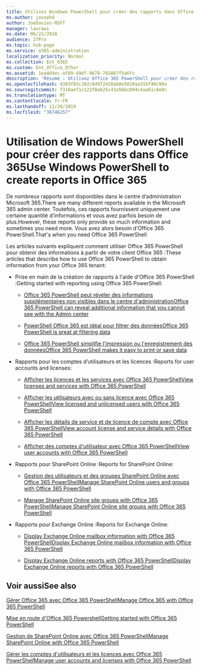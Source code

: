 ```yaml
---
title: Utilisez Windows PowerShell pour créer des rapports dans Office 365
ms.author: josephd
author: JoeDavies-MSFT
manager: laurawi
ms.date: 06/22/2018
audience: ITPro
ms.topic: hub-page
ms.service: o365-administration
localization_priority: Normal
ms.collection: Ent_O365
ms.custom: Ent_Office_Other
ms.assetid: 1ea4d4ec-af89-496f-9678-701867f5a6fc
description: 'Résumé : Utilisez Office 365 PowerShell pour créer des rapports que vous ne pouvez pas produire dans le centre d’administration Microsoft 365.'
ms.openlocfilehash: 4303f03c282c84972428ab8e5010aa316f40c90a
ms.sourcegitcommit: f316aef1c122f8eb25c43a56bc894c4aa61c8e0c
ms.translationtype: MT
ms.contentlocale: fr-FR
ms.lasthandoff: 11/20/2019
ms.locfileid: "38746257"
---
```

# <a name="use-windows-powershell-to-create-reports-in-office-365"></a><span data-ttu-id="7ba6b-103">Utilisation de Windows PowerShell pour créer des rapports dans Office 365</span><span class="sxs-lookup"><span data-stu-id="7ba6b-103">Use Windows PowerShell to create reports in Office 365</span></span>

<span data-ttu-id="7ba6b-104">De nombreux rapports sont disponibles dans le centre d’administration Microsoft 365.</span><span class="sxs-lookup"><span data-stu-id="7ba6b-104">There are many different reports available in the Microsoft 365 admin center.</span></span> <span data-ttu-id="7ba6b-105">Toutefois, ces rapports fournissent uniquement une certaine quantité d'informations et vous avez parfois besoin de plus.</span><span class="sxs-lookup"><span data-stu-id="7ba6b-105">However, these reports only provide so much information and sometimes you need more.</span></span> <span data-ttu-id="7ba6b-106">Vous avez alors besoin d'Office 365 PowerShell.</span><span class="sxs-lookup"><span data-stu-id="7ba6b-106">That's when you need Office 365 PowerShell</span></span>
  
<span data-ttu-id="7ba6b-107">Les articles suivants expliquent comment utiliser Office 365 PowerShell pour obtenir des informations à partir de votre client Office 365 :</span><span class="sxs-lookup"><span data-stu-id="7ba6b-107">These articles that describe how to use Office 365 PowerShell to obtain information from your Office 365 tenant:</span></span>
  
- <span data-ttu-id="7ba6b-108">Prise en main de la création de rapports à l'aide d'Office 365 PowerShell :</span><span class="sxs-lookup"><span data-stu-id="7ba6b-108">Getting started with reporting using Office 365 PowerShell:</span></span>
    
  - [<span data-ttu-id="7ba6b-109">Office 365 PowerShell peut révéler des informations supplémentaires non visibles dans le centre d'administration</span><span class="sxs-lookup"><span data-stu-id="7ba6b-109">Office 365 PowerShell can reveal additional information that you cannot see with the Admin center</span></span>](https://technet.microsoft.com/library/dn568034.aspx#reveal)
    
  - [<span data-ttu-id="7ba6b-110">PowerShell Office 365 est idéal pour filtrer des données</span><span class="sxs-lookup"><span data-stu-id="7ba6b-110">Office 365 PowerShell is great at filtering data</span></span>](https://technet.microsoft.com/library/dn568034.aspx#filter)
    
  - [<span data-ttu-id="7ba6b-111">Office 365 PowerShell simplifie l'impression ou l'enregistrement des données</span><span class="sxs-lookup"><span data-stu-id="7ba6b-111">Office 365 PowerShell makes it easy to print or save data</span></span>](https://technet.microsoft.com/library/dn568034.aspx#printsave)
    
- <span data-ttu-id="7ba6b-112">Rapports pour les comptes d’utilisateurs et les licences :</span><span class="sxs-lookup"><span data-stu-id="7ba6b-112">Reports for user accounts and licenses:</span></span>
    
  - [<span data-ttu-id="7ba6b-113">Afficher les licences et les services avec Office 365 PowerShell</span><span class="sxs-lookup"><span data-stu-id="7ba6b-113">View licenses and services with Office 365 PowerShell</span></span>](view-licenses-and-services-with-office-365-powershell.md)
    
  - [<span data-ttu-id="7ba6b-114">Afficher les utilisateurs avec ou sans licence avec Office 365 PowerShell</span><span class="sxs-lookup"><span data-stu-id="7ba6b-114">View licensed and unlicensed users with Office 365 PowerShell</span></span>](view-licensed-and-unlicensed-users-with-office-365-powershell.md)
    
  - [<span data-ttu-id="7ba6b-115">Afficher les détails de service et de licence de compte avec Office 365 PowerShell</span><span class="sxs-lookup"><span data-stu-id="7ba6b-115">View account license and service details with Office 365 PowerShell</span></span>](view-account-license-and-service-details-with-office-365-powershell.md)
    
  - [<span data-ttu-id="7ba6b-116">Afficher des comptes d'utilisateur avec Office 365 PowerShell</span><span class="sxs-lookup"><span data-stu-id="7ba6b-116">View user accounts with Office 365 PowerShell</span></span>](view-user-accounts-with-office-365-powershell.md)
    
- <span data-ttu-id="7ba6b-117">Rapports pour SharePoint Online :</span><span class="sxs-lookup"><span data-stu-id="7ba6b-117">Reports for SharePoint Online:</span></span>
    
  - [<span data-ttu-id="7ba6b-118">Gestion des utilisateurs et des groupes SharePoint Online avec Office 365 PowerShell</span><span class="sxs-lookup"><span data-stu-id="7ba6b-118">Manage SharePoint Online users and groups with Office 365 PowerShell</span></span>](https://technet.microsoft.com/library/9680af2e-a965-4e62-92ee-da72105c7800.aspx)
    
  - [<span data-ttu-id="7ba6b-119">Manage SharePoint Online site groups with Office 365 PowerShell</span><span class="sxs-lookup"><span data-stu-id="7ba6b-119">Manage SharePoint Online site groups with Office 365 PowerShell</span></span>](https://technet.microsoft.com/library/122f4099-c78d-4cce-bab0-4343b04596ae.aspx)
    
- <span data-ttu-id="7ba6b-120">Rapports pour Exchange Online :</span><span class="sxs-lookup"><span data-stu-id="7ba6b-120">Reports for Exchange Online:</span></span>
    
  - [<span data-ttu-id="7ba6b-121">Display Exchange Online mailbox information with Office 365 PowerShell</span><span class="sxs-lookup"><span data-stu-id="7ba6b-121">Display Exchange Online mailbox information with Office 365 PowerShell</span></span>](https://technet.microsoft.com/library/13843002-56ca-4b75-81c5-84386522b01b.aspx)
    
  - [<span data-ttu-id="7ba6b-122">Display Exchange Online reports with Office 365 PowerShell</span><span class="sxs-lookup"><span data-stu-id="7ba6b-122">Display Exchange Online reports with Office 365 PowerShell</span></span>](https://technet.microsoft.com/library/4873a063-9fc4-4ed9-826a-6e935fef61d4.aspx)
    
## <a name="see-also"></a><span data-ttu-id="7ba6b-123">Voir aussi</span><span class="sxs-lookup"><span data-stu-id="7ba6b-123">See also</span></span>

[<span data-ttu-id="7ba6b-124">Gérer Office 365 avec Office 365 PowerShell</span><span class="sxs-lookup"><span data-stu-id="7ba6b-124">Manage Office 365 with Office 365 PowerShell</span></span>](manage-office-365-with-office-365-powershell.md)
  
[<span data-ttu-id="7ba6b-125">Mise en route d'Office 365 Powershell</span><span class="sxs-lookup"><span data-stu-id="7ba6b-125">Getting started with Office 365 PowerShell</span></span>](getting-started-with-office-365-powershell.md)
  
[<span data-ttu-id="7ba6b-126">Gestion de SharePoint Online avec Office 365 PowerShell</span><span class="sxs-lookup"><span data-stu-id="7ba6b-126">Manage SharePoint Online with Office 365 PowerShell</span></span>](manage-sharepoint-online-with-office-365-powershell.md)
  
[<span data-ttu-id="7ba6b-127">Gérer les comptes d'utilisateurs et les licences avec Office 365 PowerShell</span><span class="sxs-lookup"><span data-stu-id="7ba6b-127">Manage user accounts and licenses with Office 365 PowerShell</span></span>](manage-user-accounts-and-licenses-with-office-365-powershell.md)
  

